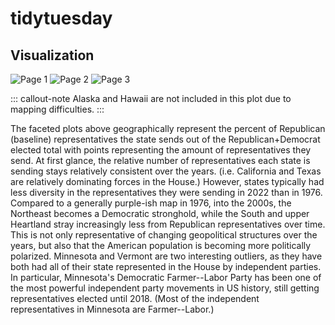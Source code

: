 # tidytuesday

## Visualization

![Page 1](~/tidytuesday/6.11.2023/Page1.png) ![Page 2](~/tidytuesday/6.11.2023/Page2.png) ![Page 3](~/tidytuesday/6.11.2023/Page3.png)

::: callout-note
Alaska and Hawaii are not included in this plot due to mapping difficulties.
:::

The faceted plots above geographically represent the percent of Republican (baseline) representatives the state sends out of the Republican+Democrat elected total with points representing the amount of representatives they send. At first glance, the relative number of representatives each state is sending stays relatively consistent over the years. (i.e. California and Texas are relatively dominating forces in the House.) However, states typically had less diversity in the representatives they were sending in 2022 than in 1976. Compared to a generally purple-ish map in 1976, into the 2000s, the Northeast becomes a Democratic stronghold, while the South and upper Heartland stray increasingly less from Republican representatives over time. This is not only representative of changing geopolitical structures over the years, but also that the American population is becoming more politically polarized. Minnesota and Vermont are two interesting outliers, as they have both had all of their state represented in the House by independent parties. In particular, Minnesota's Democratic Farmer--Labor Party has been one of the most powerful independent party movements in US history, still getting representatives elected until 2018. (Most of the independent representatives in Minnesota are Farmer--Labor.)
